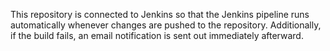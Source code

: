 This repository is connected to Jenkins so that the Jenkins pipeline runs automatically whenever changes are pushed to the repository. Additionally, if the build fails, an email notification is sent out immediately afterward.
